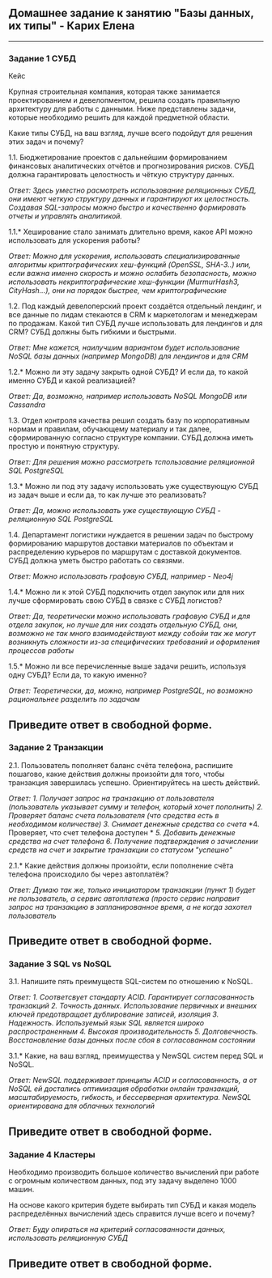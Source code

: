 ## Домашнее задание к занятию "Базы данных, их типы" - Карих Елена
---
### Задание 1 СУБД

Кейс

Крупная строительная компания, которая также занимается проектированием и девелопментом, решила создать правильную архитектуру для работы с данными. 
Ниже представлены задачи, которые необходимо решить для каждой предметной области.

Какие типы СУБД, на ваш взгляд, лучше всего подойдут для решения этих задач и почему?

1.1. Бюджетирование проектов с дальнейшим формированием финансовых аналитических отчётов и прогнозирования рисков. СУБД должна гарантировать целостность и чёткую структуру данных.

*Ответ: Здесь уместно расмотреть использование реляционных СУБД, они имеют четкую структуру данных и гарантируют их целостность.*
*Создавая SQL-запросы можно быстро и качественно формировать отчеты и управлять аналитикой.*

1.1.* Хеширование стало занимать длительно время, какое API можно использовать для ускорения работы?

*Ответ: Можно для ускорения, использовать специализированные алгоритмы криптографических хеш-функций (OpenSSL, SHA-3..) или,* 
*если важна именно скорость и можно ослабить безопасность, можно использовать некриптографические хеш-функции (MurmurHash3, CityHash...),*
*они на порядок быстрее, чем криптографические*

1.2. Под каждый девелоперский проект создаётся отдельный лендинг, и все данные по лидам стекаются в CRM к маркетологам и менеджерам по продажам. Какой тип СУБД лучше использовать для лендингов и для CRM? СУБД должны быть гибкими и быстрыми.

*Ответ: Мне кажется, наилучшим вариантом будет использование NoSQL базы данных (например MongoDB) для лендингов и для CRM* 

1.2.* Можно ли эту задачу закрыть одной СУБД? И если да, то какой именно СУБД и какой реализацией?

*Ответ: Да, возможно, например использовать NoSQL MongoDB или Cassandra*

1.3. Отдел контроля качества решил создать базу по корпоративным нормам и правилам, обучающему материалу и так далее, сформированную согласно структуре компании. СУБД должна иметь простую и понятную структуру.

*Ответ: Для решения можно рассмотреть тспользование реляционной SQL PostgreSQL*

1.3.* Можно ли под эту задачу использовать уже существующую СУБД из задач выше и если да, то как лучше это реализовать?

*Ответ: Да, можно использовать уже существующую СУБД - реляционную SQL PostgreSQL*

1.4. Департамент логистики нуждается в решении задач по быстрому формированию маршрутов доставки материалов по объектам и распределению курьеров по маршрутам с доставкой документов. СУБД должна уметь быстро работать со связями.

*Ответ: Можно использовать графовую СУБД, например - Neo4j*

1.4.* Можно ли к этой СУБД подключить отдел закупок или для них лучше сформировать свою СУБД в связке с СУБД логистов?

*Ответ: Да, теоретически можно использовать графовую СУБД и для отдела закупок, но лучше для них создать отдельную СУБД, они, возможно не так много взаимодействуют*
*между собойи так же могут возникнуть сложности из-за специфических требований и оформления процессов работы*

1.5.* Можно ли все перечисленные выше задачи решить, используя одну СУБД? Если да, то какую именно?

*Ответ: Теоретически, да, можно, например PostgreSQL, но возможно рациональнее разделить по задачам*

Приведите ответ в свободной форме.
---
### Задание 2 Транзакции

2.1. Пользователь пополняет баланс счёта телефона, распишите пошагово, какие действия должны произойти для того, чтобы транзакция завершилась успешно. Ориентируйтесь на шесть действий.

*Ответ:*
*1. Получает запрос на транзакцию от пользователя (пользователь указывает сумму и телефон, который хочет пополнить)*
*2. Проверяет баланс счета пользователя (что средства есть в необходимом количестве)*
*3. Снимает денежные средства со счета*
*4. Проверяет, что счет телефона доступен *
*5. Добавить денежные средства на счет телефона*
*6. Получение подтверждения о зачислении средств на счет и закрытие транзакции со статусом "успешно"* 

2.1.* Какие действия должны произойти, если пополнение счёта телефона происходило бы через автоплатёж?

*Ответ: Думаю так же, только инициатором транзакции (пункт 1) будет не пользователь, а сервис автоплатежа (просто сервис направит запрос на транзакцию в запланированное время, а не когда захотел пользователь*

Приведите ответ в свободной форме.
---
### Задание 3 SQL vs NoSQL

3.1. Напишите пять преимуществ SQL-систем по отношению к NoSQL.

*Ответ:*
*1. Соответсвует стандарту ACID. Гарантирует согласованность транзакций*
*2. Точность данных. Использование первичных и внешних ключей предотвращает дублирование записей, изоляция*
*3. Надежность. Используемый язык SQL является широко распространенным*
*4. Высокая производительность*
*5. Долговечность. Восстановление базы данных после сбоя в согласованном состоянии*

3.1.* Какие, на ваш взгляд, преимущества у NewSQL систем перед SQL и NoSQL.

*Ответ: NewSQL поддерживает принципы ACID и согласованность, а от NoSQL ей достались оптимизация обработки онлайн транзакций, масштабируемость, гибкость,*
*и бессерверная архитектура. NewSQL ориентирована для облачных технологий*

Приведите ответ в свободной форме.
---
### Задание 4 Кластеры

Необходимо производить большое количество вычислений при работе с огромным количеством данных, под эту задачу выделено 1000 машин.

На основе какого критерия будете выбирать тип СУБД и какая модель распределённых вычислений здесь справится лучше всего и почему?

*Ответ: Буду опираться на критерий согласованности данных, использовать реляционную СУБД*

Приведите ответ в свободной форме.
---

